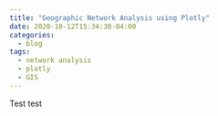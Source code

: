 ```yaml
---
title: "Geographic Network Analysis using Plotly"
date: 2020-10-12T15:34:30-04:00
categories:
  - blog
tags:
  - network analysis 
  - plotly
  - GIS
---
```



Test test 

